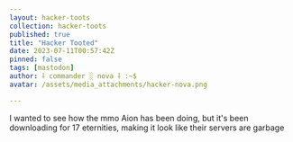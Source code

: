 ```yaml
---
layout: hacker-toots
collection: hacker-toots
published: true
title: "Hacker Tooted"
date: 2023-07-11T00:57:42Z
pinned: false
tags: [mastodon]
author: ⸸ commander ░ nova ⸸ :~$
avatar: /assets/media_attachments/hacker-nova.png

---
```


<p>I wanted to see how the mmo Aion has been doing, but it&#39;s been downloading for 17 eternities, making it look like their servers are garbage</p>


